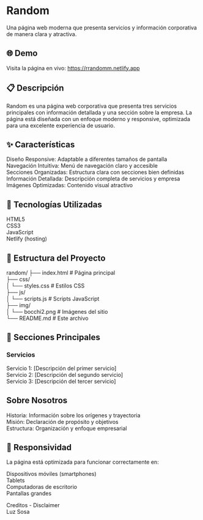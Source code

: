 # Random
Una página web moderna que presenta servicios y información corporativa de manera clara y atractiva.
## 🌐 Demo
Visita la página en vivo: https://rrandomm.netlify.app
## 📋 Descripción
Random es una página web corporativa que presenta tres servicios principales con información detallada y una sección sobre la empresa. La página está diseñada con un enfoque moderno y responsive, optimizada para una excelente experiencia de usuario.
## ✨ Características

Diseño Responsive: Adaptable a diferentes tamaños de pantalla  
Navegación Intuitiva: Menú de navegación claro y accesible  
Secciones Organizadas: Estructura clara con secciones bien definidas  
Información Detallada: Descripción completa de servicios y empresa  
Imágenes Optimizadas: Contenido visual atractivo  

## 🚀 Tecnologías Utilizadas

HTML5  
CSS3  
JavaScript  
Netlify (hosting)  

## 📁 Estructura del Proyecto
random/
├── index.html          # Página principal  
├── css/  
│   └── styles.css      # Estilos CSS  
├── js/  
│   └── scripts.js      # Scripts JavaScript  
├── img/  
│   └── bocchi2.png     # Imágenes del sitio  
└── README.md           # Este archivo  
## 🎯 Secciones Principales
### Servicios

Servicio 1: [Descripción del primer servicio]  
Servicio 2: [Descripción del segundo servicio]  
Servicio 3: [Descripción del tercer servicio]  

## Sobre Nosotros

Historia: Información sobre los orígenes y trayectoria  
Misión: Declaración de propósito y objetivos  
Estructura: Organización y enfoque empresarial  

## 📱 Responsividad
La página está optimizada para funcionar correctamente en:

Dispositivos móviles (smartphones)  
Tablets  
Computadoras de escritorio  
Pantallas grandes  
  
Creditos - Disclaimer  
Luz Sosa
